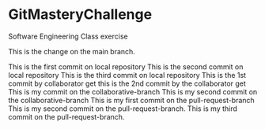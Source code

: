 # GitMasteryChallenge
Software Engineering Class exercise

This is the change on the main branch.

This is the first commit on local repository
This is the second commit on local repository
This is the third commit on local repository
This is the 1st commit by collaborator get
this is the 2nd commit by the collaborator get
This is my commit on the collaborative-branch
This is my second commit on the collaborative-branch
This is my first commit on the pull-request-branch
This is my second commit on the pull-request-branch.
This is my third commit on the pull-request-branch.
